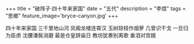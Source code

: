
+++
title = "破阵子·四十年来家国"
date = "五代"
description = "李煜"
tags = "思鄉"
feature_image='bryce-canyon.jpg'
+++

四十年来家国
三千里地山河
凤阁龙楼连霄汉
玉树琼枝作烟萝
几曾识干戈
一旦归为臣虏
沈腰潘鬓消磨
最是仓皇辞庙日
教坊犹奏别离歌
垂泪对宫娥